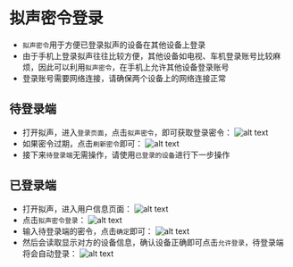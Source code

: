 # 拟声密令登录
- `拟声密令`用于方便已登录拟声的设备在其他设备上登录
- 由于手机上登录拟声往往比较方便，其他设备如电视、车机登录账号比较麻烦，因此可以利用`拟声密令`，在手机上允许其他设备登录账号
- 登录账号需要网络连接，请确保两个设备上的网络连接正常

## 待登录端
- 打开拟声，进入`登录页面`，点击`拟声密令`，即可获取登录密令：
![alt text](image.png)
- 如果密令过期，点击`刷新密令`即可：
![alt text](image-1.png)
- 接下来`待登录端`无需操作，请使用`已登录的设备`进行下一步操作

## 已登录端
- 打开拟声，进入用户信息页面：
![alt text](image-2.png)
- 点击`拟声密令登录`：
![alt text](image-3.png)
- 输入待登录端的密令，点击`确定`即可：
![alt text](image-4.png)
- 然后会读取显示对方的设备信息，确认设备正确即可点击`允许登录`，待登录端将会自动登录：
![alt text](image-5.png)